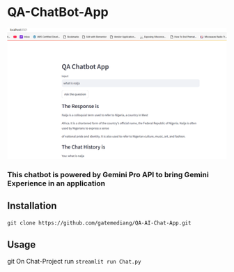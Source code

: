 ﻿# QA-ChatBot-App

![chat image](img/chat.png)

### This chatbot is powered by Gemini Pro API to bring Gemini Experience in an application

## Installation

```git clone https://github.com/gatemediang/QA-AI-Chat-App.git```

## Usage
git
On Chat-Project run
```streamlit run Chat.py```
